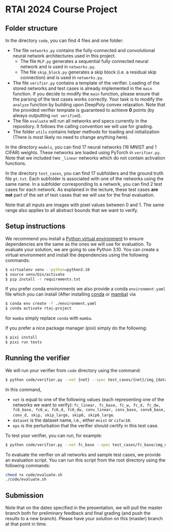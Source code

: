 # RTAI 2024 Course Project

## Folder structure
In the directory `code`, you can find 4 files and one folder: 
- The file `networks.py` contains the fully-connected and convolutional neural network architectures used in this project.
    - The file `MLP.py` generates a sequential fully connected neural network and is used in `networks.py`.
    - The file `skip_block.py` generates a skip block (i.e. a residual skip connection) and is used in `networks.py`.
- The file `verifier.py` contains a template of the verifier. Loading of the stored networks and test cases is already implemented in the `main` function. If you decide to modify the `main` function, please ensure that the parsing of the test cases works correctly. Your task is to modify the `analyze` function by building upon DeepPoly convex relaxation. Note that the provided verifier template is guaranteed to achieve **0** points (by always outputting `not verified`).
- The file `evaluate` will run all networks and specs currently in the repository. It follows the calling convention we will use for grading.
- The folder `utils` contains helper methods for loading and initialization (There is most likely no need to change anything here).


In the directory `models`, you can find 17 neural networks (16 MNIST and 1 CIFAR) weights. These networks are loaded using PyTorch in `verifier.py`. Note that we included two `_linear` networks which do not contain activation functions.

In the directory `test_cases`, you can find 17 subfolders and the ground truth file `gt.txt`. Each subfolder is associated with one of the networks using the same name. In a subfolder corresponding to a network, you can find 2 test cases for each network. As explained in the lecture, these test cases **are not** part of the set of test cases that we will use for the final evaluation.

Note that all inputs are images with pixel values between 0 and 1. The same range also applies to all abstract bounds that we want to verify. 

## Setup instructions

We recommend you install a [Python virtual environment](https://docs.python.org/3/library/venv.html) to ensure dependencies are the same as the ones we will use for evaluation.
To evaluate your solution, we are going to use Python 3.10.
You can create a virtual environment and install the dependencies using the following commands:

```bash
$ virtualenv venv --python=python3.10
$ source venv/bin/activate
$ pip install -r requirements.txt
```

If you prefer conda environments we also provide a conda `environment.yaml` file which you can install (After installing [conda](https://docs.conda.io/projects/conda/en/latest/commands/install.html) or [mamba](https://mamba.readthedocs.io/en/latest/installation.html)) via

```bash
$ conda env create -f ./environment.yaml
$ conda activate rtai-project
```

for `mamba` simply replace `conda` with `mamba`.

If you prefer a nice package manager (pixi) simply do the following:

```bash
$ pixi install
$ pixi run tests
```


## Running the verifier

We will run your verifier from `code` directory using the command:

```bash
$ python code/verifier.py --net {net} --spec test_cases/{net}/img_{dataset}_{eps}.txt
```

In this command, 
- `net` is equal to one of the following values (each representing one of the networks we want to verify): `fc_linear, fc_base, fc_w, fc_d, fc_dw, fc6_base, fc6_w, fc6_d, fc6_dw, conv_linear, conv_base, conv6_base, conv_d, skip, skip_large, skip6, skip6_large`.
- `dataset` is the dataset name, i.e.,  either `mnist` or `cifar10`.
- `eps` is the perturbation that the verifier should certify in this test case.

To test your verifier, you can run, for example:

```bash
$ python code/verifier.py --net fc_base --spec test_cases/fc_base/img_mnist_0.048839.txt
```

To evaluate the verifier on all networks and sample test cases, we provide an evaluation script.
You can run this script from the root directory using the following commands:

```bash
chmod +x code/evaluate.sh
./code/evaluate.sh
```

## Submission 
Note that on the dates specified in the presentation, we will pull the master branch both for preliminary feedback and final grading (and push the results to a new branch). Please have your solution on this (master) branch at that point in time.